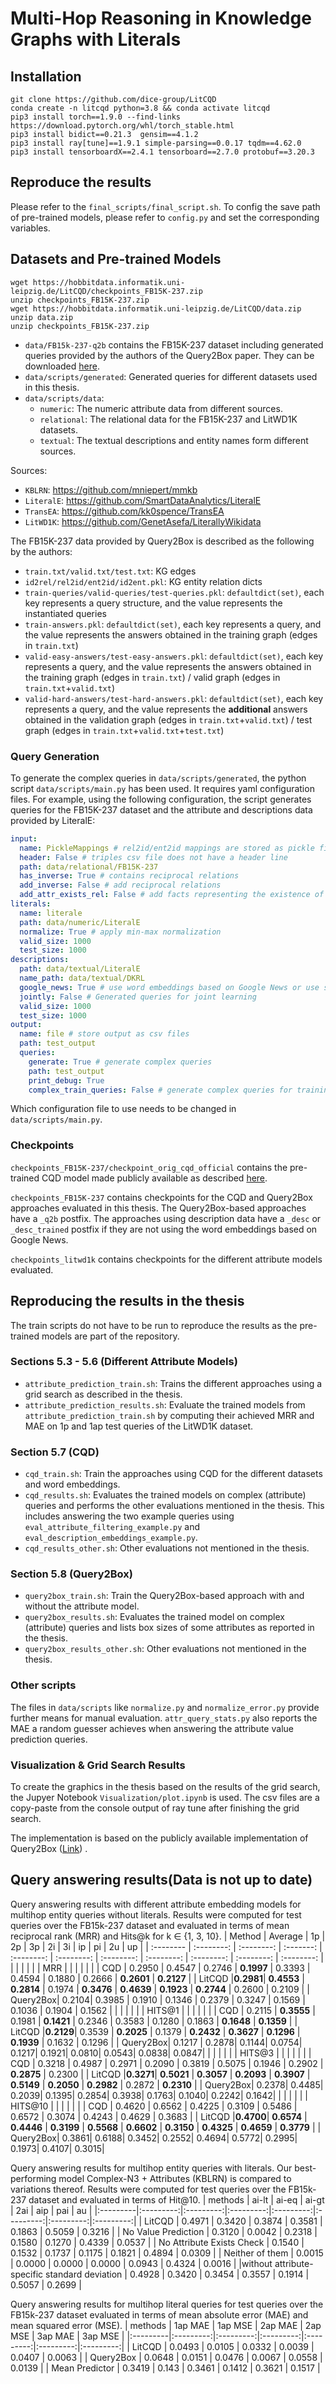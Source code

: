 # Multi-Hop Reasoning in Knowledge Graphs with Literals

## Installation
```
git clone https://github.com/dice-group/LitCQD
conda create -n litcqd python=3.8 && conda activate litcqd
pip3 install torch==1.9.0 --find-links https://download.pytorch.org/whl/torch_stable.html
pip3 install bidict==0.21.3  gensim==4.1.2
pip3 install ray[tune]==1.9.1 simple-parsing==0.0.17 tqdm==4.62.0
pip3 install tensorboardX==2.4.1 tensorboard==2.7.0 protobuf==3.20.3
```

## Reproduce the results

Please refer to the `final_scripts/final_script.sh`. To config the save path of pre-trained models, please refer to `config.py` and set the corresponding variables.


## Datasets and Pre-trained Models

```
wget https://hobbitdata.informatik.uni-leipzig.de/LitCQD/checkpoints_FB15K-237.zip
unzip checkpoints_FB15K-237.zip
wget https://hobbitdata.informatik.uni-leipzig.de/LitCQD/data.zip
unzip data.zip
unzip checkpoints_FB15K-237.zip
```

- `data/FB15k-237-q2b` contains the FB15K-237 dataset including generated queries provided by the authors of the Query2Box paper.
They can be downloaded [here](http://snap.stanford.edu/betae/KG_data.zip).
- `data/scripts/generated`: Generated queries for different datasets used in this thesis.
- `data/scripts/data`:
    - `numeric`: The numeric attribute data from different sources.
    - `relational`: The relational data for the FB15K-237 and LitWD1K datasets.
    - `textual`: The textual descriptions and entity names form different sources.

Sources:
- `KBLRN`: https://github.com/mniepert/mmkb
- `LiteralE`: https://github.com/SmartDataAnalytics/LiteralE
- `TransEA`: https://github.com/kk0spence/TransEA
- `LitWD1K`: https://github.com/GenetAsefa/LiterallyWikidata

The FB15K-237 data provided by Query2Box is described as the following by the authors:
- `train.txt/valid.txt/test.txt`: KG edges
- `id2rel/rel2id/ent2id/id2ent.pkl`: KG entity relation dicts
- `train-queries/valid-queries/test-queries.pkl`: `defaultdict(set)`, each key represents a query structure, and the value represents the instantiated queries
- `train-answers.pkl`: `defaultdict(set)`, each key represents a query, and the value represents the answers obtained in the training graph (edges in `train.txt`)
- `valid-easy-answers/test-easy-answers.pkl`: `defaultdict(set)`, each key represents a query, and the value represents the answers obtained in the training graph (edges in `train.txt`) / valid graph (edges in `train.txt`+`valid.txt`)
- `valid-hard-answers/test-hard-answers.pkl`: `defaultdict(set)`, each key represents a query, and the value represents the **additional** answers obtained in the validation graph (edges in `train.txt`+`valid.txt`) / test graph (edges in `train.txt`+`valid.txt`+`test.txt`)


### Query Generation

To generate the complex queries in `data/scripts/generated`, the python script `data/scripts/main.py` has been used.
It requires yaml configuration files. For example, using the following configuration, the script generates queries for the FB15K-237 dataset and the attribute and descriptions data provided by LiteralE:
```yaml
input: 
  name: PickleMappings # rel2id/ent2id mappings are stored as pickle files
  header: False # triples csv file does not have a header line
  path: data/relational/FB15K-237
  has_inverse: True # contains reciprocal relations
  add_inverse: False # add reciprocal relations
  add_attr_exists_rel: False # add facts representing the existence of an attribute
literals:
  name: literale
  path: data/numeric/LiteralE
  normalize: True # apply min-max normalization
  valid_size: 1000
  test_size: 1000
descriptions:
  path: data/textual/LiteralE
  name_path: data/textual/DKRL
  google_news: True # use word embeddings based on Google News or use self-trained
  jointly: False # Generated queries for joint learning
  valid_size: 1000
  test_size: 1000
output:
  name: file # store output as csv files
  path: test_output
  queries:
    generate: True # generate complex queries
    path: test_output
    print_debug: True
    complex_train_queries: False # generate complex queries for training data; required by Query2Box
```
Which configuration file to use needs to be changed in `data/scripts/main.py`.

### Checkpoints

`checkpoints_FB15K-237/checkpoint_orig_cqd_official` contains the pre-trained CQD model made publicly available as described [here](https://github.com/pminervini/KGReasoning/blob/main/CQD.md).

`checkpoints_FB15K-237` contains checkpoints for the CQD and Query2Box approaches evaluated in this thesis. The Query2Box-based approaches have a `_q2b` postfix. The approaches using description data have a `_desc` or `_desc_trained` postfix if they are not using the word embeddings based on Google News.

`checkpoints_litwd1k` contains checkpoints for the different attribute models evaluated.

## Reproducing the results in the thesis

The train scripts do not have to be run to reproduce the results as the pre-trained models are part of the repository.

### Sections 5.3 - 5.6 (Different Attribute Models)

- `attribute_prediction_train.sh`: Trains the different approaches using a grid search as described in the thesis.
- `attribute_prediction_results.sh`: Evaluate the trained models from `attribute_prediction_train.sh` by computing their achieved MRR and MAE on 1p and 1ap test queries of the LitWD1K dataset.

### Section 5.7 (CQD)
- `cqd_train.sh`: Train the approaches using CQD for the different datasets and word embeddings.
- `cqd_results.sh`: Evaluates the trained models on complex (attribute) queries and performs the other evaluations mentioned in the thesis. This includes answering the two example queries using `eval_attribute_filtering_example.py` and `eval_description_embeddings_example.py`.
- `cqd_results_other.sh`: Other evaluations not mentioned in the thesis.

### Section 5.8 (Query2Box)
- `query2box_train.sh`: Train the Query2Box-based approach with and without the attribute model.
- `query2box_results.sh`: Evaluates the trained model on complex (attribute) queries and lists box sizes of some attributes as reported in the thesis.
- `query2box_results_other.sh`: Other evaluations not mentioned in the thesis.

### Other scripts

The files in `data/scripts` like `normalize.py` and `normalize_error.py` provide further means for manual evaluation.
`attr_query_stats.py` also reports the MAE a random guesser achieves when answering the attribute value prediction queries.

### Visualization & Grid Search Results
To create the graphics in the thesis based on the results of the grid search, the Jupyer Notebook `Visualization/plot.ipynb` is used.
The csv files are a copy-paste from the console output of ray tune after finishing the grid search.

The implementation is based on the publicly available implementation of Query2Box ([Link](https://github.com/snap-stanford/KGReasoning)) .

## Query answering results(Data is not up to date)
Query answering results with different attribute embedding models for multihop entity queries without literals. Results were computed for test queries over the FB15k-237 dataset and evaluated in terms of mean reciprocal rank (MRR) and Hits@k for k ∈ {1, 3, 10}.
| Method   | Average | 1p      | 2p      | 3p      | 2i      | 3i      | ip      | pi      | 2u      | up      |
| :-------- | :--------: | :--------: | :-------: | :--------: | :--------: | :--------: | :--------: | :--------: | :--------: | :--------: |
|          |         |         |         |         |   MRR   |         |         |         |         |         |
| CQD      |    0.2950     | 0.4547  | 0.2746  | **0.1997**  | 0.3393  | 0.4594  | 0.1880  | 0.2666  | **0.2601**  | **0.2127**  |
|  LitCQD |**0.2981**| **0.4553**  | **0.2814**  | 0.1974  | **0.3476**  | **0.4639**  | **0.1923**  | **0.2744**  | 0.2600  | 0.2109  |
| Query2Box| 0.2104| 0.3985 | 0.1910 | 0.1346 | 0.2379 | 0.3247 | 0.1569 | 0.1036 | 0.1904 | 0.1562 |
|          |         |         |         |         | HITS@1  |         |         |         |         |         |
| CQD  |  0.2115  | **0.3555**  | 0.1981  | **0.1421**  | 0.2346  | 0.3583  | 0.1280  | 0.1863  | **0.1648**  | **0.1359**  |
|  LitCQD |**0.2129**| 0.3539  | **0.2025**  | 0.1379  | **0.2432**  | **0.3627**  | **0.1296**  | **0.1939**  | 0.1632  | 0.1296  |
| Query2Box| 0.1217 | 0.2878| 0.1144| 0.0754| 0.1217| 0.1921| 0.0810| 0.0543| 0.0838| 0.0847|
|          |         |         |         |         | HITS@3  |         |         |         |         |         |
| CQD      |    0.3218   | 0.4987  | 0.2971  | 0.2090  | 0.3819  | 0.5075  | 0.1946  | 0.2902  | **0.2875**  | 0.2300  |
|  LitCQD |**0.3271**| **0.5021**  | **0.3057**  | **0.2093**  | **0.3907**  | **0.5149**  | **0.2050**  | **0.2982**  | 0.2872  | **0.2310**  |
| Query2Box| 0.2378| 0.4485| 0.2039| 0.1395| 0.2854| 0.3938| 0.1763| 0.1040| 0.2242| 0.1642|
|          |         |         |         |         | HITS@10 |         |         |         |         |         |
| CQD |  0.4620 | 0.6562  | 0.4225  | 0.3109  | 0.5486  | 0.6572  | 0.3074  | 0.4243  | 0.4629  | 0.3683  |
|  LitCQD |**0.4700**| **0.6574**  | **0.4446**  | **0.3199** | **0.5568** | **0.6602**  | **0.3150**  | **0.4325**  | **0.4659**  | **0.3779**  |
| Query2Box| 0.3861| 0.6188| 0.3452| 0.2552| 0.4694| 0.5772| 0.2995| 0.1973| 0.4107| 0.3015|



Query answering results for multihop entity queries with literals. Our best-performing model Complex-N3 + Attributes (KBLRN) is compared to variations thereof. Results were computed for test queries over the FB15k-237 dataset and evaluated in terms of Hit@10.
| methods                     | ai-lt  | ai-eq  | ai-gt  | 2ai    | aip    | pai    | au     |
|:---------|:---------:|:---------:|:---------:|:---------:|:---------:|:---------:|:---------:|
| LitCQD                      | 0.4971 | 0.3420 | 0.3874 | 0.3581 | 0.1863 | 0.5059 | 0.3216 |
| No Value Prediction        | 0.3120 | 0.0042 | 0.2318 | 0.1580 | 0.1270 | 0.4339 | 0.0537 |
| No Attribute Exists Check  | 0.1540 | 0.1532 | 0.1737 | 0.1175 | 0.1821 | 0.4894 | 0.0309 |
| Neither of them             | 0.0015 | 0.0000 | 0.0000 | 0.0000 | 0.0943 | 0.4324 | 0.0016 |
|without attribute-specific standard deviation | 0.4928 | 0.3420 | 0.3454 | 0.3557 | 0.1914 | 0.5057 | 0.2699 |


Query answering results for multihop literal queries for test queries over the FB15k-237 dataset evaluated in terms of mean absolute error (MAE) and mean squared error (MSE).
| methods        | 1ap MAE | 1ap MSE | 2ap MAE | 2ap MSE | 3ap MAE | 3ap MSE |
|:---------|:---------:|:---------:|:---------:|:---------:|:---------:|:---------:|
| LitCQD         | 0.0493  | 0.0105  | 0.0332  | 0.0039  | 0.0407  | 0.0063  |
| Query2Box      | 0.0648  | 0.0151  | 0.0476  | 0.0067  | 0.0558  | 0.0139  |
| Mean Predictor | 0.3419  | 0.143   | 0.3461  | 0.1412  | 0.3621  | 0.1517  |





